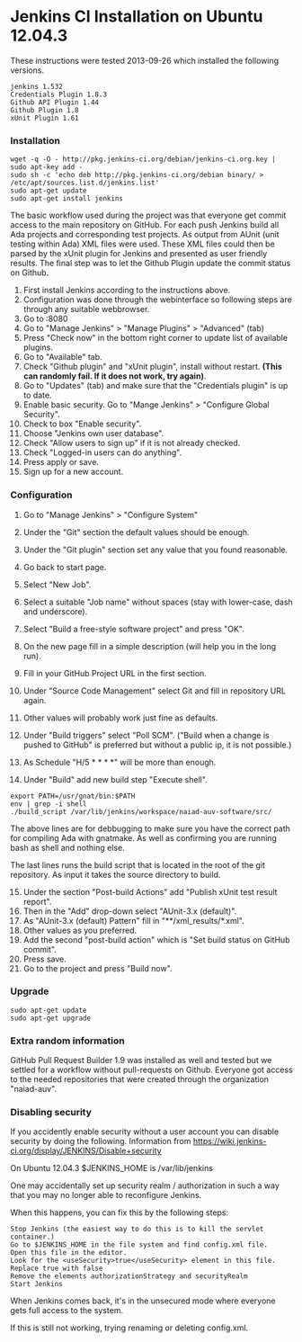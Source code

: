 Jenkins CI Installation on Ubuntu 12.04.3
=========================================
These instructions were tested 2013-09-26 which installed the following
versions.

```
jenkins 1.532
Credentials Plugin 1.8.3
Github API Plugin 1.44
Github Plugin 1.8
xUnit Plugin 1.61
```

### Installation
```
wget -q -O - http://pkg.jenkins-ci.org/debian/jenkins-ci.org.key | sudo apt-key add -
sudo sh -c 'echo deb http://pkg.jenkins-ci.org/debian binary/ > /etc/apt/sources.list.d/jenkins.list'
sudo apt-get update
sudo apt-get install jenkins
```

The basic workflow used during the project was that everyone get commit access
to the main repository on GitHub. For each push Jenkins build all Ada projects
and corresponding test projects. As output from AUnit (unit testing within Ada)
XML files were used. These XML files could then be parsed by the xUnit plugin
for Jenkins and presented as user friendly results. The final step was to let
the Github Plugin update the commit status on Github.

1. First install Jenkins according to the instructions above.
2. Configuration was done through the webinterface so following steps are
through any suitable webbrowser.
3. Go to <domain>:8080
4. Go to "Manage Jenkins" > "Manage Plugins" > "Advanced" (tab)
5. Press "Check now" in the bottom right corner to update list of available plugins.
6. Go to "Available" tab.
7. Check "Github plugin" and "xUnit plugin", install without restart.
**(This can randomly fail. If it does not work, try again)**.
8. Go to "Updates" (tab) and make sure that the "Credentials plugin" is up to date.
9. Enable basic security. Go to "Mange Jenkins" > "Configure Global Security".
10. Check to box "Enable security".
11. Choose "Jenkins own user database".
12. Check "Allow users to sign up" if it is not already checked.
13. Check "Logged-in users can do anything".
14. Press apply or save.
15. Sign up for a new account.

### Configuration
1. Go to "Manage Jenkins" > "Configure System"
2. Under the "Git" section the default values should be enough.
3. Under the "Git plugin" section set any value that you found reasonable.

4. Go back to start page.
5. Select "New Job".
6. Select a suitable "Job name" without spaces (stay with lower-case, dash and underscore).
7. Select "Build a free-style software project" and press "OK".
8. On the new page fill in a simple description (will help you in the long run).
9. Fill in your GitHub Project URL in the first section.
10. Under "Source Code Management" select Git and fill in repository URL again.
11. Other values will probably work just fine as defaults.
12. Under "Build triggers" select "Poll SCM".
("Build when a change is pushed to GitHub" is preferred but without a public ip,
it is not possible.)
13. As Schedule "H/5 * * * *" will be more than enough.
14. Under "Build" add new build step "Execute shell".

```
export PATH=/usr/gnat/bin:$PATH
env | grep -i shell
./build_script /var/lib/jenkins/workspace/naiad-auv-software/src/
```
The above lines are for debbugging to make sure you have the correct path
for compiling Ada with gnatmake. As well as confirming you are running bash
as shell and nothing else.

The last lines runs the build script that is located in the root of the
git repository. As input it takes the source directory to build.

15. Under the section "Post-build Actions" add "Publish xUnit test result report".
16. Then in the "Add" drop-down select "AUnit-3.x (default)".
17. As "AUnit-3.x (default) Pattern" fill in "**/xml_results/*.xml".
18. Other values as you preferred.
19. Add the second "post-build action" which is "Set build status on GitHub commit".
20. Press save.
21. Go to the project and press "Build now".

### Upgrade
```
sudo apt-get update
sudo apt-get upgrade
```

### Extra random information
GitHub Pull Request Builder 1.9 was installed as well and tested but we settled
for a workflow without pull-requests on Github. Everyone got access to the
needed repositories that were created through the organization "naiad-auv".

### Disabling security
If you accidently enable security without a user account you can disable security
by doing the following. Information from
https://wiki.jenkins-ci.org/display/JENKINS/Disable+security

On Ubuntu 12.04.3 $JENKINS_HOME is /var/lib/jenkins

One may accidentally set up security realm / authorization in such a way that
you may no longer able to reconfigure Jenkins.

When this happens, you can fix this by the following steps:

    Stop Jenkins (the easiest way to do this is to kill the servlet container.)
    Go to $JENKINS_HOME in the file system and find config.xml file.
    Open this file in the editor.
    Look for the <useSecurity>true</useSecurity> element in this file.
    Replace true with false
    Remove the elements authorizationStrategy and securityRealm
    Start Jenkins

When Jenkins comes back, it's in the unsecured mode where everyone
gets full access to the system.

If this is still not working, trying renaming or deleting config.xml.
